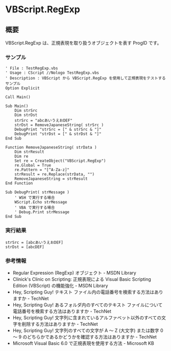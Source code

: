# VBScript.RegExp
## 概要
VBScript.RegExp は、正規表現を取り扱うオブジェクトを表す ProgID です。

### サンプル
```vbscript
' File : TestRegExp.vbs
' Usage : CScript //Nologo TestRegExp.vbs
' Description : VBScript から VBScript.RegExp を使用して正規表現をテストするサンプル
Option Explicit

Call Main()

Sub Main()
    Dim strSrc
    Dim strDst
    strSrc = "abcあいうえおDEF"
    strDst = RemoveJapaneseString( strSrc )
    DebugPrint "strSrc = [" & strSrc & "]"
    DebugPrint "strDst = [" & strDst & "]"
End Sub

Function RemoveJapaneseString( strData )
    Dim strResult
    Dim re
    Set re = CreateObject("VBScript.RegExp")
    re.Global = True   
    re.Pattern = "[^A-Za-z]"
    strResult = re.Replace(strData, "")
    RemoveJapaneseString = strResult
End Function

Sub DebugPrint( strMessage )
    ' WSH で実行する場合
    WScript.Echo strMessage
    ' VBA で実行する場合
    ' Debug.Print strMessage
End Sub
```

### 実行結果
```
strSrc = [abcあいうえおDEF]
strDst = [abcDEF]
```

### 参考情報
- Regular Expression (RegExp) オブジェクト - MSDN Library
- Clinick's Clinic on Scripting: 正規表現による Visual Basic Scripting Edition (VBScript) の機能強化 - MSDN Library
- Hey, Scripting Guy! テキスト ファイル内の電話番号を検索する方法はありますか - TechNet
- Hey, Scripting Guy! あるフォルダ内のすべてのテキスト ファイルについて電話番号を検索する方法はありますか - TechNet
- Hey, Scripting Guy! 文字列に含まれているアルファベット以外のすべての文字を削除する方法はありますか - TechNet
- Hey, Scripting Guy! 文字列のすべての文字が A ～ Z (大文字) または数字 0 ～ 9 のどちらかであるかどうかを確認する方法はありますか - TechNet
- Microsoft Visual Basic 6.0 で正規表現を使用する方法 - Microsoft KB
